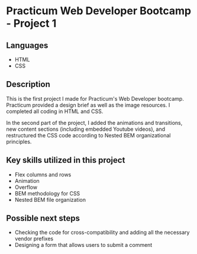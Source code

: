 # Practicum Web Developer Bootcamp - Project 1
## Languages
- HTML
- CSS

## Description
This is the first project I made for Practicum's Web Developer bootcamp. Practicum provided a design brief as well as the image resources. I completed all coding in HTML and CSS.

In the second part of the project, I added the animations and transitions, new content sections (including embedded Youtube videos), and restructured the CSS code according to Nested BEM organizational principles. 

## Key skills utilized in this project
- Flex columns and rows
- Animation
- Overflow
- BEM methodology for CSS 
- Nested BEM file organization  

## Possible next steps
- Checking the code for cross-compatibility and adding all the necessary vendor prefixes
- Designing a form that allows users to submit a comment
